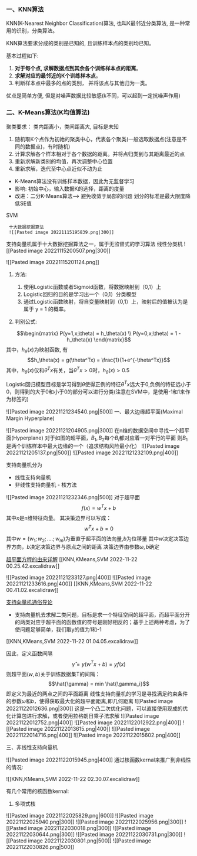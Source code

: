 ### 一、KNN算法
KNN(K-Nearest Neighbor Classification)算法, 也叫K最邻近分类算法, 是一种常用的识别，分类算法。

KNN算法要求分成的类别是已知的, 且训练样本点的类别均已知。

基本过程如下:
1. **对于每个点, 求解数据点到其余各个训练样本点的距离**。
2. **求解对应的最邻近的K个训练样本点**。
3. 判断样本点中最多的点的类别， 并将该点与其他归为一类。

优点是简单方便, 但是对噪声数据比较敏感(k不同，可以起到一定抗噪声作用)

### 二、K-Means算法(K均值算法)
聚类要求： 类内距离小，类间距离大, 目标是未知

1. 随机取K个点作为初始的聚类中心，代表各个聚类(一般选取数据点(注意是不同的数据点)，有时随机)
2. 计算求解各个样本相对于各个数据的距离。并将点归类到与其距离最近的点
3. 重新求解新类别的均值，再次调整中心位置
4. 重新求解，迭代至中心点近似不动为止

- K-Means算法没有训练样本数据，因此为无监督学习
- 影响: 初始中心，输入数据K的选择，距离的度量
- 改进：二分K-Means算法--> 避免收敛于局部的问题   划分的标准是最大限度降低SE值

SVM

	 十大数据挖掘算法
	 ![[Pasted image 20221115195839.png|300]]
支持向量机属于十大数据挖掘算法之一，属于无监督式的学习算法
线性分类机
![[Pasted image 20221115200507.png|300]]

![[Pasted image 20221115201124.png]]
1. 方法: 
	1. 使用Logistic函数或者Sigmoid函数，将数据映射到（0,1）上
	2. Logistic回归的目的是学习出一个（0,1）分类模型
	3. 通过Logistic函数映射，将自变量映射到（0,1）上，映射后的值被认为是属于 y = 1 的概率。

2. 判别公式: 

$$\begin{matrix} 
P(y=1,x;\theta) = h_\theta(x) \\
P(y=0,x;\theta) = 1 - h_\theta(x)
\end{matrix}$$
其中，$h_\theta(x)$为映射函数, 有
$$h_\theta(x) = g(\theta^Tx) = \frac{1}{1+e^{-\theta^Tx}}$$
其中，$h_\theta(x)$仅和$\theta^T x$有关，当$\theta^T x>0$时，$h_\theta(x) > 0.5$

Logistic回归模型目标是学习得到$\theta$使得正例的特征$\theta^T x$远大于0,负例的特征远小于0，则得到的大于0和小于0的部分可以进行分类(注意在SVM中，是使用-1和1来作为标签的)

![[Pasted image 20221121234540.png|500]]
一、最大边缘超平面(Maximal Margin Hyperplane)

![[Pasted image 20221121204905.png|300]]
在n维的数据空间中寻找一个超平面(Hyperplane)
对于如图的超平面，$B_1,B_2$每个$B_i$都对应着一对平行的平面
则$B_1$是两个训练样本中最大边缘的一个（追求结构风险最小化）
![[Pasted image 20221121205137.png|500]]
![[Pasted image 20221121232109.png|400]]

支持向量机分为
- 线性支持向量机 
- 非线性支持向量机 - 核方法

![[Pasted image 20221121232346.png|500]]
对于超平面$$f(x) = w^T x + b$$
其中$x$是n维特征向量。
其决策边界可以写成：
$$w^T x + b = 0$$
其中$w = (w_1;w_2;....;w_m)$为垂直于超平面的法向量,$b$为位移量
其中$w$决定决策边界方向，$b$决定决策边界与原点之间的距离
决策边界由参数$\omega,b$确定

[超平面方程的由来详解](https://blog.csdn.net/dengheCSDN/article/details/77313758)
[[KNN,KMeans,SVM 2022-11-22 00.25.42.excalidraw]]

![[Pasted image 20221121233127.png|400]]
![[Pasted image 20221121233616.png|400]]
[[KNN,KMeans,SVM 2022-11-22 00.41.02.excalidraw]]

<a href="https://blog.csdn.net/v_JULY_v/article/details/7624837">
支持向量机通俗导论
</a>

- 支持向量机去求解二类问题，目标是求一个特征空间的超平面，而超平面分开的两类对应于超平面的函数值的符号是刚好相反的；基于上述两种考虑，为了使问题足够简单，我们取y的值为1和-1

[[KNN,KMeans,SVM 2022-11-22 01.04.05.excalidraw]]

因此，定义函数间隔$$\hat{\gamma} = y(w^T x + b) = yf(x)$$
则超平面$(w,b)$关于训练数据集T的间隔：
$$\hat{\gamma} = min \hat{\gamma_i}$$
即定义为最近的两点之间的平面距离
线性支持向量机的学习是寻找满足约束条件的参数$\omega$和$b$，使得获取最大化的超平面距离,即几何距离
![[Pasted image 20221122012636.png|300]]
这是一个凸二次优化问题，可以直接使用现成的优化计算包进行求解，或者使用拉格朗日乘子法求解
![[Pasted image 20221122012752.png|400]]
![[Pasted image 20221122012922.png|400]]
![[Pasted image 20221122013615.png|400]]
![[Pasted image 20221122014716.png|400]]
![[Pasted image 20221122015602.png|400]]

三、非线性支持向量机

![[Pasted image 20221122015945.png|400]]
通过核函数kernal来推广到非线性的情况:

![[KNN,KMeans,SVM 2022-11-22 02.30.07.excalidraw]]

有几个常用的核函数kernal:
1. 多项式核

![[Pasted image 20221122025829.png|600]]
![[Pasted image 20221122025940.png|300]]
![[Pasted image 20221122025956.png|300]]
![[Pasted image 20221122030018.png|300]]
![[Pasted image 20221122030644.png|300]]
![[Pasted image 20221122030731.png|300]]
![[Pasted image 20221122030801.png|500]]
![[Pasted image 20221122030826.png|500]]



